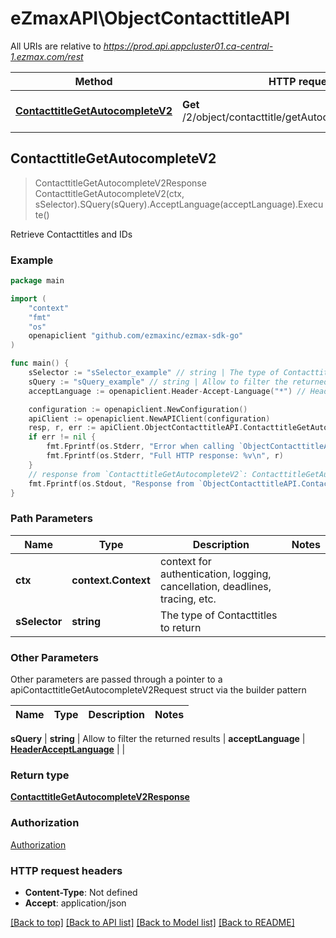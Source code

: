 # eZmaxAPI\ObjectContacttitleAPI

All URIs are relative to *https://prod.api.appcluster01.ca-central-1.ezmax.com/rest*

Method | HTTP request | Description
------------- | ------------- | -------------
[**ContacttitleGetAutocompleteV2**](ObjectContacttitleAPI.md#ContacttitleGetAutocompleteV2) | **Get** /2/object/contacttitle/getAutocomplete/{sSelector} | Retrieve Contacttitles and IDs



## ContacttitleGetAutocompleteV2

> ContacttitleGetAutocompleteV2Response ContacttitleGetAutocompleteV2(ctx, sSelector).SQuery(sQuery).AcceptLanguage(acceptLanguage).Execute()

Retrieve Contacttitles and IDs



### Example

```go
package main

import (
	"context"
	"fmt"
	"os"
	openapiclient "github.com/ezmaxinc/ezmax-sdk-go"
)

func main() {
	sSelector := "sSelector_example" // string | The type of Contacttitles to return
	sQuery := "sQuery_example" // string | Allow to filter the returned results (optional)
	acceptLanguage := openapiclient.Header-Accept-Language("*") // HeaderAcceptLanguage |  (optional)

	configuration := openapiclient.NewConfiguration()
	apiClient := openapiclient.NewAPIClient(configuration)
	resp, r, err := apiClient.ObjectContacttitleAPI.ContacttitleGetAutocompleteV2(context.Background(), sSelector).SQuery(sQuery).AcceptLanguage(acceptLanguage).Execute()
	if err != nil {
		fmt.Fprintf(os.Stderr, "Error when calling `ObjectContacttitleAPI.ContacttitleGetAutocompleteV2``: %v\n", err)
		fmt.Fprintf(os.Stderr, "Full HTTP response: %v\n", r)
	}
	// response from `ContacttitleGetAutocompleteV2`: ContacttitleGetAutocompleteV2Response
	fmt.Fprintf(os.Stdout, "Response from `ObjectContacttitleAPI.ContacttitleGetAutocompleteV2`: %v\n", resp)
}
```

### Path Parameters


Name | Type | Description  | Notes
------------- | ------------- | ------------- | -------------
**ctx** | **context.Context** | context for authentication, logging, cancellation, deadlines, tracing, etc.
**sSelector** | **string** | The type of Contacttitles to return | 

### Other Parameters

Other parameters are passed through a pointer to a apiContacttitleGetAutocompleteV2Request struct via the builder pattern


Name | Type | Description  | Notes
------------- | ------------- | ------------- | -------------

 **sQuery** | **string** | Allow to filter the returned results | 
 **acceptLanguage** | [**HeaderAcceptLanguage**](HeaderAcceptLanguage.md) |  | 

### Return type

[**ContacttitleGetAutocompleteV2Response**](ContacttitleGetAutocompleteV2Response.md)

### Authorization

[Authorization](../README.md#Authorization)

### HTTP request headers

- **Content-Type**: Not defined
- **Accept**: application/json

[[Back to top]](#) [[Back to API list]](../README.md#documentation-for-api-endpoints)
[[Back to Model list]](../README.md#documentation-for-models)
[[Back to README]](../README.md)

